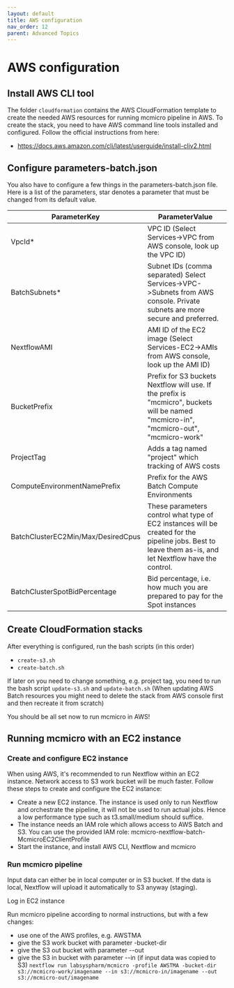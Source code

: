 ```yaml
---
layout: default
title: AWS configuration
nav_order: 12
parent: Advanced Topics
---
```


# AWS configuration

## Install AWS CLI tool
The folder `cloudformation` contains the AWS CloudFormation template to create the needed AWS resources for running mcmicro pipeline in AWS. To create the stack, you need to have AWS command line tools installed and configured. Follow the official instructions from here:
- https://docs.aws.amazon.com/cli/latest/userguide/install-cliv2.html

## Configure parameters-batch.json
You also have to configure a few things in the parameters-batch.json file. Here is a list of the parameters, star denotes a parameter that must be changed from its default value.

| ParameterKey | ParameterValue |
| ------------ | -------------- |
| VpcId*        | VPC ID (Select Services->VPC from AWS console, look up the VPC ID) |
| BatchSubnets* | Subnet IDs (comma separated) Select Services->VPC->Subnets from AWS console. Private subnets are more secure and preferred. |
| NextflowAMI  | AMI ID of the EC2 image (Select Services-EC2->AMIs from AWS console, look up the AMI ID) |
| BucketPrefix | Prefix for S3 buckets Nextflow will use. If the prefix is "mcmicro", buckets will be named "mcmicro-in", "mcmicro-out", "mcmicro-work" |
| ProjectTag | Adds a tag named "project" which tracking of AWS costs |
| ComputeEnvironmentNamePrefix | Prefix for the AWS Batch Compute Environments |
| BatchClusterEC2Min/Max/DesiredCpus | These parameters control what type of EC2 instances will be created for the pipeline jobs. Best to leave them as-is, and let Nextflow have the control. |
| BatchClusterSpotBidPercentage | Bid percentage, i.e. how much you are prepared to pay for the Spot instances |

## Create CloudFormation stacks
After everything is configured, run the bash scripts (in this order)
- `create-s3.sh`
- `create-batch.sh`

If later on you need to change something, e.g. project tag, you need to run the bash script `update-s3.sh` and `update-batch.sh` 
(When updating AWS Batch resources you might need to delete the stack from AWS console first and then recreate it from scratch)

You should be all set now to run mcmicro in AWS!

## Running mcmicro with an EC2 instance

### Create and configure EC2 instance
When using AWS, it's recommended to run Nextflow within an EC2 instance. Network access to S3 work bucket will be much faster. Follow these steps to create and configure the EC2 instance:
- Create a new EC2 instance. The instance is used only to run Nextflow and orchestrate the pipeline, it will not be used to run actual jobs. Hence a low performance type such as t3.small/medium should suffice.
- The instance needs an IAM role which allows access to AWS Batch and S3. You can use the provided IAM role: mcmicro-nextflow-batch-McmicroEC2ClientProfile
- Start the instance, and install AWS CLI, Nextflow and mcmicro

### Run mcmicro pipeline
Input data can either be in local computer or in S3 bucket. If the data is local, Nextflow will
upload it automatically to S3 anyway (staging).

Log in EC2 instance

Run mcmicro pipeline according to normal instructions, but with a few changes:
- use one of the AWS profiles, e.g. AWSTMA
- give the S3 work bucket with parameter -bucket-dir
- give the S3 out bucket with parameter --out
- give the S3 in bucket with parameter --in (if input data was copied to S3)
`nextflow run labsyspharm/mcmicro -profile AWSTMA -bucket-dir s3://mcmicro-work/imagename --in s3://mcmicro-in/imagename --out s3://mcmicro-out/imagename`

